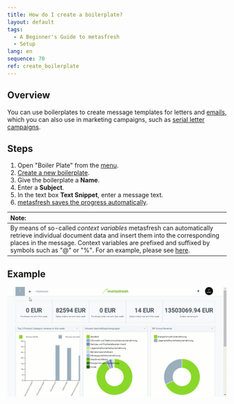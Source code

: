 ```yaml
---
title: How do I create a boilerplate?
layout: default
tags:
  - A Beginner's Guide to metasfresh
  - Setup
lang: en
sequence: 70
ref: create_boilerplate
---
```


## Overview
You can use boilerplates to create message templates for letters and [emails](Send_email_from_system), which you can also use in marketing campaigns, such as [serial letter campaigns](Create_serial_letters).

## Steps
1. Open "Boiler Plate" from the [menu](Menu).
1. [Create a new boilerplate](New_Record_Window).
1. Give the boilerplate a **Name**.
1. Enter a **Subject**.
1. In the text box **Text Snippet**, enter a message text.
1. [metasfresh saves the progress automatically](Saveindicator).

| **Note:** |
| :--- |
| By means of so-called *context variables* metasfresh can automatically retrieve individual document data and insert them into the corresponding places in the message. Context variables are prefixed and suffixed by symbols such as "@" or "%". For an example, please see [here](Create_email_template). |

## Example
<kbd><img src="assets/Create_boilerplate.gif" alt="GIF: How to create a boilerplate"></kbd>
